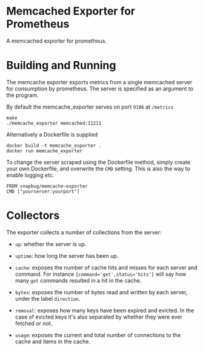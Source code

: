 # Memcached Exporter for Prometheus

A memcached exporter for prometheus.

# Building and Running

The memcache exporter exports metrics from a single memcached server for
consumption by prometheus. The server is specified as an argument to the
program.

By default the memcache\_exporter serves on port `9106` at `/metrics`

```
make
./memcache_exporter memcached:11211
```

Alternatively a Dockerfile is supplied

```
docker build -t memcache_exporter .
docker run memcache_exporter
```

To change the server scraped using the Dockerfile method, simply create your
own Dockerfile, and overwrite the `CMD` setting. This is also the way to enable
logging etc.

```
FROM snapbug/memcache-exporter
CMD ["yourserver:yourport"]
```

# Collectors

The exporter collects a number of collections from the server:

- `up`: whether the server is up.

- `uptime`: how long the server has been up.

- `cache`: exposes the number of cache hits and misses for
	each server and command. For instance `{command='get',status='hits'}`
	will say how many `get` commands resulted in a hit in the cache.

- `bytes`: exposes the number of bytes read and written by each
	server, under the label `direction`.

- `removal`: exposes how many keys have been expired and evicted.
	In the case of evicted keys it's also separated by whether they were
	ever fetched or not.

- `usage`: exposes the current and total number of connections to the cache
	and items in the cache.
